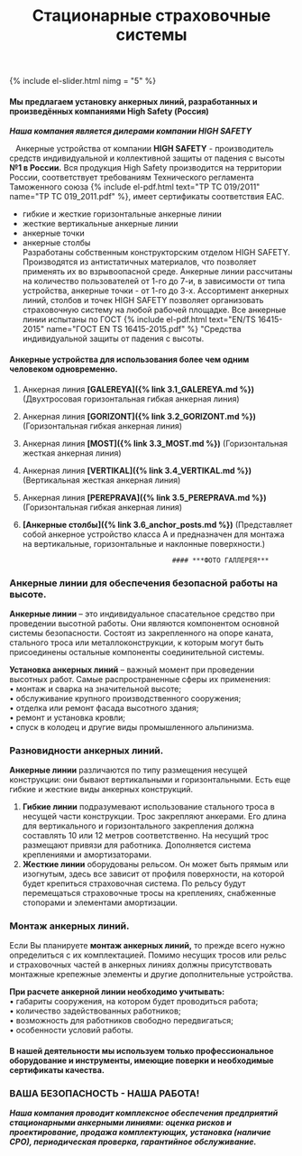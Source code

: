 ﻿---
title: Стационарные страховочные системы 
cat: 3
main: true
sortid: 3.0
submenu: true
---

{% include el-slider.html  nimg = "5" %}

#### Мы предлагаем установку анкерных линий, разработанных и произведённых компаниями **High Safety \(Россия\)**

***Наша компания является дилерами компании HIGH SAFETY***


` ` Анкерные устройства от компании **HIGH SAFETY** - производитель средств индивидуальной и коллективной защиты от падения с высоты **№1 в России.** 
Вся продукция High Safety производится на территории России, соответствует требованиям Технического регламента Таможенного союза {% include el-pdf.html text="TP TC 019/2011" name="TP TC 019_2011.pdf" %}, <!--   bufer6.3.0.md  --> имеет сертификаты соответствия ЕАС.
- гибкие и жесткие горизонтальные анкерные линии 
- жесткие вертикальные анкерные линии 
- анкерные точки 
- анкерные столбы     
Разработаны собственным конструкторским отделом HIGH SAFETY. Производятся из антистатичных материалов, что позволяет применять их во взрывоопасной среде. Анкерные линии рассчитаны на количество пользователей от 1-го до 7-и, в зависимости от типа устройства, анкерные точки - от 1-го до 3-х. Ассортимент анкерных линий, столбов и точек HIGH SAFETY позволяет организовать страховочную систему на любой рабочей площадке. Все анкерные линии испытаны по ГОСТ {% include el-pdf.html text="EN/TS 16415-2015" name="ГОСТ EN TS 16415-2015.pdf" %}  <!--  bufer6.3.1.md  --> "Средства индивидуальной защиты от падения с высоты. 

#### Анкерные устройства для использования более чем одним человеком одновременно.
1. Анкерная линия __[GALEREYA]({% link 3.1_GALEREYA.md %})__ \(Двухтросовая горизонтальная гибкая анкерная линия\)
2. Анкерная линия __[GORIZONT]({% link 3.2_GORIZONT.md %})__ \(Горизонтальная гибкая анкерная линия\)
3. Анкерная линия __[MOST]({% link 3.3_MOST.md %})__ \(Горизонтальная жесткая анкерная линия\)
4. Анкерная линия __[VERTIKAL]({% link 3.4_VERTIKAL.md %})__ \(Вертикальная жесткая анкерная линия\)
5. Анкерная линия __[PEREPRAVA]({% link 3.5_PEREPRAVA.md %})__ \(Горизонтальная гибкая анкерная линия\)
6. __[Анкерные столбы]({% link 3.6_anchor_posts.md %})__ \(Представляет собой анкерное устройство класса A и предназначен для монтажа на вертикальные, горизонтальные и наклонные поверхности.\)

                                            #### ***ФОТО ГАЛЛЕРЕЯ***

### Анкерные линии для обеспечения безопасной работы на высоте.

**Анкерные линии** – это индивидуальное спасательное средство при проведении высотной работы. Они являются компонентом основной системы безопасности. Состоят из закрепленного на опоре каната, стального троса или металлоконструкции, к которым могут быть присоединены остальные компоненты соединительной системы.

**Установка анкерных линий** – важный момент при проведении высотных работ. Самые распространенные сферы их применения:  
•	монтаж и сварка на значительной высоте;  
•	обслуживание крупного производственного сооружения;  
•	отделка или ремонт фасада высотного здания;  
•	ремонт и установка кровли;  
•	спуск в колодец и другие виды промышленного альпинизма.  

### Разновидности анкерных линий.  
**Анкерные линии** различаются по типу размещения несущей конструкции: они бывают вертикальными и горизонтальными. Есть еще гибкие и жесткие виды анкерных конструкций.  
1.	**Гибкие линии** подразумевают использование стального троса в несущей части конструкции. Трос закрепляют анкерами. Его длина для вертикального и горизонтального закрепления должна составлять 10 или 12 метров соответственно. На несущий трос размещают привязи для работника. Дополняется система креплениями и амортизаторами.  
2.	**Жесткие линии** оборудованы рельсом. Он может быть прямым или изогнутым, здесь все зависит от профиля поверхности, на которой будет крепиться страховочная система. По рельсу будут перемещаться страховочные тросы на креплениях, снабженные стопорами и элементами амортизации. 

### Монтаж анкерных линий.  
Если Вы планируете **монтаж анкерных линий,** то прежде всего нужно определиться с их комплектацией. Помимо несущих тросов или рельс и страховочных частей в анкерных линиях должны присутствовать монтажные крепежные элементы и другие дополнительные устройства.

**При расчете анкерной линии необходимо учитывать:**  
•	габариты сооружения, на котором будет проводиться работа;  
•	количество задействованных работников;  
•	возможность для работников свободно передвигаться;  
•	особенности условий работы.



#### В нашей деятельности мы используем только профессиональное оборудование и инструменты, имеющие поверки и необходимые сертификаты качества.


### ВАША БЕЗОПАСНОСТЬ - НАША РАБОТА!

***Наша компания проводит комплексное обеспечения предприятий стационарными анкерными линиями: оценка рисков и проектирование, продажа комплектующих, установка (наличие СРО), периодическая проверка, гарантийное обслуживание.***


